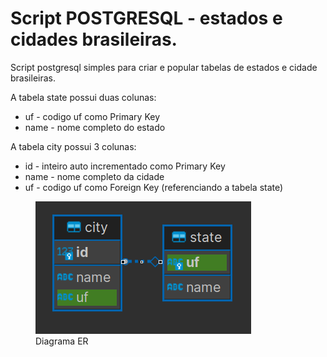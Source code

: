 # Script POSTGRESQL - estados e cidades brasileiras.

Script postgresql simples para criar e popular tabelas de estados e cidade brasileiras.

A tabela state possui duas colunas:
- uf - codigo uf como Primary Key
- name - nome completo do estado

A tabela city possui 3 colunas:
- id - inteiro auto incrementado como Primary Key
- name - nome completo da cidade
- uf - codigo uf como Foreign Key (referenciando a tabela state)

<figure>
  <img src="diagrama.png" alt="diagrama er">
  <figcaption>Diagrama ER</figcaption>
</figure>